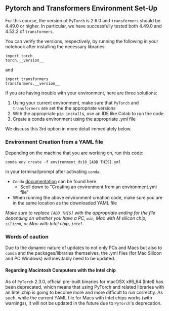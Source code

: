 ## Pytorch and Transformers Environment Set-Up

For this course, the version of `PyTorch` is 2.6.0 and `transformers` should be 4.49.0 or higher. In particular, we have successfully tested both 4.49.0 and 4.52.2 of `transformers`.

You can verify the versions, respectively, by running the following in your notebook after installing the necessary libraries:

`import torch` <br>
`torch.__version__`

and 

`import transformers` <br>
`transformers.__version__`

If you are having trouble with your environment, here are three solutions:

 1. Using your current environment, make sure that `PyTorch` and `transformers` are set the the appropriate versions
  2. With the appropriate `pip install`s, use an IDE like Colab to run the code
  3. Create a conda environment using the appropriate .yml file

We discuss this 3rd option in more detail immediately below.

### Environment Creation from a YAML file

Depending on the machine that you are working on, run this code:

`conda env create -f environment_ds10_[ADD THIS].yml`

in your terminal/prompt after activating `conda`.

*  `Conda` [documentation](https://docs.conda.io/projects/conda/en/latest/user-guide/tasks/manage-environments.html) can be found here
    * Scoll down to "Creating an environment from an environment.yml file"
*  When running the above environment creation code, make sure you are in the same location as the downloaded YAML file

*Make sure to replace `[ADD THIS]` with the appropriate ending for the file depending on whether you have a PC, `win`, Mac with M silicon chip, `silicon`, or Mac with Intel chip, `intel`.*

### Words of caution

Due to the dynamic nature of updates to not only PCs and Macs but also to `conda` and the packages/libraries themselves, the .yml files (for Mac Silicon and PC Windows) will inevitably need to be updated.

#### Regarding Macintosh Computers with the Intel chip

As of `PyTorch` 2.3.0, official pre-built binaries for macOSX x86_64 (Intel) has been deprecated, which means that using PyTorch and related libraries with an Intel chip is going to become more and more difficult to run correctly. As such, while the current YAML file for Macs with Intel chips works (with warnings), it will not be updated in the future due to `PyTorch`'s deprecation.

